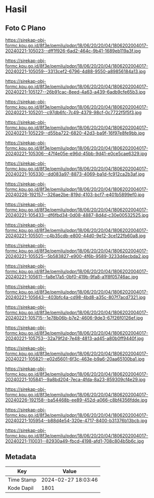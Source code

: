 # Hasil

## Foto C Plano

https://sirekap-obj-formc.kpu.go.id/8f3e/pemilu/pdpr/18/06/20/20/04/1806202004017-20240221-105023--dff1f926-6ad2-464c-9b41-1689eb119a3f.jpg

https://sirekap-obj-formc.kpu.go.id/8f3e/pemilu/pdpr/18/06/20/20/04/1806202004017-20240221-105059--3313cef2-6796-4d88-9550-a89856184a13.jpg

https://sirekap-obj-formc.kpu.go.id/8f3e/pemilu/pdpr/18/06/20/20/04/1806202004017-20240221-105127--26b91cac-8eed-4a63-a439-6adb9cfe65b3.jpg

https://sirekap-obj-formc.kpu.go.id/8f3e/pemilu/pdpr/18/06/20/20/04/1806202004017-20240221-105201--c97db6fc-7c49-4379-98cf-0c7722f5f5f3.jpg

https://sirekap-obj-formc.kpu.go.id/8f3e/pemilu/pdpr/18/06/20/20/04/1806202004017-20240221-105229--d55ba722-6820-42d3-ba9f-16f97e8fe9bb.jpg

https://sirekap-obj-formc.kpu.go.id/8f3e/pemilu/pdpr/18/06/20/20/04/1806202004017-20240221-105306--47f4e05e-e96d-45bb-9d41-e0ce5cae6329.jpg

https://sirekap-obj-formc.kpu.go.id/8f3e/pemilu/pdpr/18/06/20/20/04/1806202004017-20240221-105330--dd083a97-8873-4069-ba1d-fc912ca2b3af.jpg

https://sirekap-obj-formc.kpu.go.id/8f3e/pemilu/pdpr/18/06/20/20/04/1806202004017-20240226-192157--326ae2be-819d-4103-bcf7-e401b5899ef0.jpg

https://sirekap-obj-formc.kpu.go.id/8f3e/pemilu/pdpr/18/06/20/20/04/1806202004017-20240221-105433--df6fbd34-0d08-4887-8d4d-c30e00532525.jpg

https://sirekap-obj-formc.kpu.go.id/8f3e/pemilu/pdpr/18/06/20/20/04/1806202004017-20240221-105501--c4b35cdb-e800-44d0-9e12-3ce122fb60a8.jpg

https://sirekap-obj-formc.kpu.go.id/8f3e/pemilu/pdpr/18/06/20/20/04/1806202004017-20240221-105525--5b583827-e900-4f6b-9589-3233d4ecbda2.jpg

https://sirekap-obj-formc.kpu.go.id/8f3e/pemilu/pdpr/18/06/20/20/04/1806202004017-20240221-105611--fa8e17a5-0bf0-419b-9fa8-a1f8f05746ac.jpg

https://sirekap-obj-formc.kpu.go.id/8f3e/pemilu/pdpr/18/06/20/20/04/1806202004017-20240221-105643--403bfc4a-cd98-4bd8-a35c-807f7acd7321.jpg

https://sirekap-obj-formc.kpu.go.id/8f3e/pemilu/pdpr/18/06/20/20/04/1806202004017-20240221-105715--1e78b06b-b7e2-4606-9de3-67f26f0126ef.jpg

https://sirekap-obj-formc.kpu.go.id/8f3e/pemilu/pdpr/18/06/20/20/04/1806202004017-20240221-105753--32a79f2d-7e48-4813-ad45-a80b0ff9440f.jpg

https://sirekap-obj-formc.kpu.go.id/8f3e/pemilu/pdpr/18/06/20/20/04/1806202004017-20240221-105821--e02d5601-6f3c-463e-b9a6-20aa65100ba1.jpg

https://sirekap-obj-formc.kpu.go.id/8f3e/pemilu/pdpr/18/06/20/20/04/1806202004017-20240221-105841--9a8bd204-7eca-4fda-8a23-859309cf4e29.jpg

https://sirekap-obj-formc.kpu.go.id/8f3e/pemilu/pdpr/18/06/20/20/04/1806202004017-20240226-192158--ba54468b-ee89-452d-a066-c8bf4356fdde.jpg

https://sirekap-obj-formc.kpu.go.id/8f3e/pemilu/pdpr/18/06/20/20/04/1806202004017-20240221-105954--b88d4e54-320e-4717-8400-b31376b13bcb.jpg

https://sirekap-obj-formc.kpu.go.id/8f3e/pemilu/pdpr/18/06/20/20/04/1806202004017-20240221-110031--82930a49-fbcd-4198-afd1-708c804b5b6c.jpg


## Metadata

| Key        | Value               |
| ---------- | ------------------- |
| Time Stamp | 2024-02-27 18:03:46 |
| Kode Dapil | 1801                |



